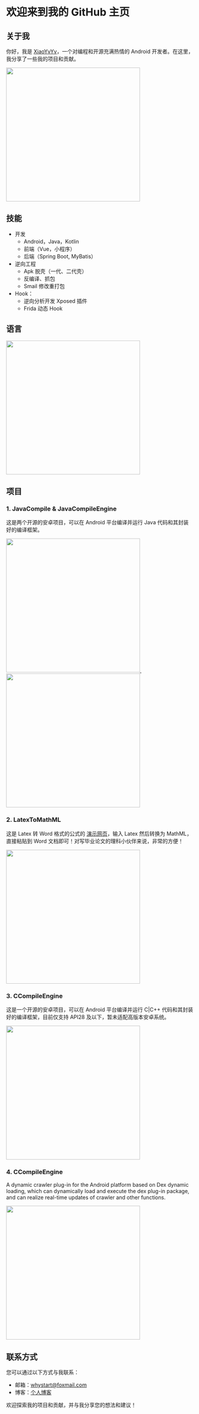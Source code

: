 # 欢迎来到我的 GitHub 主页

## 关于我
你好，我是 [XiaoYvYv](https://github.com/xiaoyvyv)，一个对编程和开源充满热情的 Android 开发者。在这里，我分享了一些我的项目和贡献。

<a href="https://github.com/xiaoyvyv">
  <img width="360px" src="https://github-readme-stats.vercel.app/api?username=xiaoyvyv&theme=default&count_private=true&show_icons=true"> 
</a>

## 技能

- 开发
  - Android，Java，Kotlin
  - 前端（Vue，小程序）
  - 后端（Spring Boot, MyBatis）
- 逆向工程
  - Apk 脱壳（一代、二代壳）
  - 反编译、抓包
  - Smail 修改重打包
- Hook：
  - 逆向分析开发 Xposed 插件
  - Frida 动态 Hook

## 语言

<a href="https://github.com/xiaoyvyv">
  <img width="360px" src="https://github-readme-stats.vercel.app/api/top-langs/?username=xiaoyvyv&theme=vue&layout=compact">
</a>

## 项目
### 1. JavaCompile & JavaCompileEngine
这是两个开源的安卓项目，可以在 Android 平台编译并运行 Java 代码和其封装好的编译框架。

<a href="https://github.com/xiaoyvyv/JavaCompile">
  <img width="360px" src="https://github-readme-stats.vercel.app/api/pin/?username=xiaoyvyv&repo=JavaCompile&theme=default_repocard">
</a>
&nbsp;&nbsp;&nbsp;&nbsp;&nbsp;&nbsp;
<a href="https://github.com/xiaoyvyv/JavaCompileEngine">
  <img width="360px" src="https://github-readme-stats.vercel.app/api/pin/?username=xiaoyvyv&repo=JavaCompileEngine&theme=default_repocard">
</a>

### 2. LatexToMathML
这是 Latex 转 Word 格式的公式的 [演示网页](https://web.xiaoyv.com.cn/h5/LatexToMathML/index.html)，输入 Latex 然后转换为 MathML，直接粘贴到 Word 文档即可！对写毕业论文的理科小伙伴来说，非常的方便！

<a href="https://github.com/xiaoyvyv/LatexToMathML">
  <img width="360px" src="https://github-readme-stats.vercel.app/api/pin/?username=xiaoyvyv&repo=LatexToMathML&theme=default_repocard">
</a>

### 3. CCompileEngine
这是一个开源的安卓项目，可以在 Android 平台编译并运行 C|C++ 代码和其封装好的编译框架，目前仅支持 API28 及以下，暂未适配高版本安卓系统。

<a href="https://github.com/xiaoyvyv/CCompileEngine">
  <img width="360px" src="https://github-readme-stats.vercel.app/api/pin/?username=xiaoyvyv&repo=CCompileEngine&theme=default_repocard">
</a>

### 4. CCompileEngine
A dynamic crawler plug-in for the Android platform based on Dex dynamic loading, which can dynamically load and execute the dex plug-in package, and can realize real-time updates of crawler and other functions.

<a href="https://github.com/xiaoyvyv/AndroidCrawlerEngine">
  <img width="360px" src="https://github-readme-stats.vercel.app/api/pin/?username=xiaoyvyv&repo=AndroidCrawlerEngine&theme=default_repocard">
</a>

## 联系方式
您可以通过以下方式与我联系：
- 邮箱：whystart@foxmail.com
- 博客：[个人博客](https://blog.csdn.net/whystart)

欢迎探索我的项目和贡献，并与我分享您的想法和建议！
